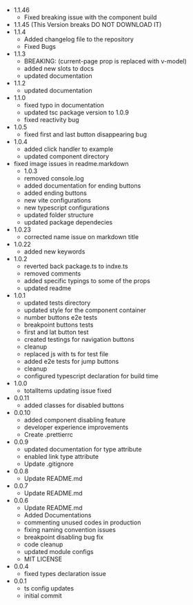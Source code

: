 - 1.1.46
  - Fixed breaking issue with the component build
- 1.1.45 (This Version breaks DO NOT DOWNLOAD IT)
- 1.1.4
  - Added changelog file to the repository
  - Fixed Bugs
- 1.1.3
  - BREAKING: (current-page prop is replaced with v-model)
  - added new slots to docs
  - updated documentation
- 1.1.2
  - updated documentation
- 1.1.0
  - fixed typo in documentation
  - updated tsc package version to 1.0.9
  - fixed reactivity bug
- 1.0.5
  - fixed first and last button disappearing bug
- 1.0.4
  - added click handler to example
  - updated component directory
- fixed image issues in readme.markdown
  - 1.0.3
  - removed console.log
  - added documentation for ending buttons
  - added ending buttons
  - new vite configurations
  - new typescript configurations
  - updated folder structure
  - updated package dependecies
- 1.0.23
  - corrected name issue on markdown title
- 1.0.22
  - added new keywords
- 1.0.2
  - reverted back package.ts to indxe.ts
  - removed comments
  - added specific typings to some of the props
  - updated readme
- 1.0.1
  - updated tests directory
  - updated style for the component container
  - number buttons e2e tests
  - breakpoint buttons tests
  - first and lat button test
  - created testings for navigation buttons
  - cleanup
  - replaced js with ts for test file
  - added e2e tests for jump buttons
  - cleanup
  - configured typescript declaration for build time
- 1.0.0
  - totalItems updating issue fixed
- 0.0.11
  - added classes for disabled buttons
- 0.0.10
  - added component disabling feature
  - developer experience improvements
  - Create .prettierrc
- 0.0.9
  - updated documentation for type attribute
  - enabled link type attribute
  - Update .gitignore
- 0.0.8
  - Update README.md
- 0.0.7
  - Update README.md
- 0.0.6
  - Update README.md
  - Added Documentations
  - commenting unused codes in production
  - fixing naming convention issues
  - breakpoint disabling bug fix
  - code cleanup
  - updated module configs
  - MIT LICENSE
- 0.0.4
  - fixed types declaration issue
- 0.0.1
  - ts config updates
  - initial commit
